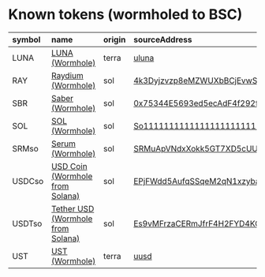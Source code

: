 
Known tokens (wormholed to BSC)
===================================
  
| symbol   | name                                                                      | origin   | sourceAddress                                                                                                           | address                                                                                                            | symbol   |
|:---------|:--------------------------------------------------------------------------|:---------|:------------------------------------------------------------------------------------------------------------------------|:-------------------------------------------------------------------------------------------------------------------|:-----------------|
| LUNA     | [LUNA (Wormhole)](http://coingecko.com/en/coins/terra-luna)               | terra    | [uluna](https://finder.terra.money/columbus-5/address/uluna)                                                            | [0x156ab3346823B651294766e23e6Cf87254d68962](https://bscscan.com/token/0x156ab3346823B651294766e23e6Cf87254d68962) | LUNA             |
| RAY      | [Raydium (Wormhole)](http://coingecko.com/en/coins/raydium)               | sol      | [4k3Dyjzvzp8eMZWUXbBCjEvwSkkk59S5iCNLY3QrkX6R](https://solscan.io/address/4k3Dyjzvzp8eMZWUXbBCjEvwSkkk59S5iCNLY3QrkX6R) | [0x13b6A55662f6591f8B8408Af1C73B017E32eEdB8](https://bscscan.com/token/0x13b6A55662f6591f8B8408Af1C73B017E32eEdB8) | RAY              |
| SBR      | [Saber (Wormhole)](http://coingecko.com/en/coins/saber)                   | sol      | [0x75344E5693ed5ecAdF4f292fFeb866c2cF8afCF1](https://solscan.io/address/0x75344E5693ed5ecAdF4f292fFeb866c2cF8afCF1)     | [0x75344E5693ed5ecAdF4f292fFeb866c2cF8afCF1](https://bscscan.com/token/0x75344E5693ed5ecAdF4f292fFeb866c2cF8afCF1) | SBR              |
| SOL      | [SOL (Wormhole)](http://coingecko.com/en/coins/solana)                    | sol      | [So11111111111111111111111111111111111111112](https://solscan.io/address/So11111111111111111111111111111111111111112)   | [0xfA54fF1a158B5189Ebba6ae130CEd6bbd3aEA76e](https://bscscan.com/token/0xfA54fF1a158B5189Ebba6ae130CEd6bbd3aEA76e) | SOL              |
| SRMso    | [Serum (Wormhole)](http://coingecko.com/en/coins/serum)                   | sol      | [SRMuApVNdxXokk5GT7XD5cUUgXMBCoAz2LHeuAoKWRt](https://solscan.io/address/SRMuApVNdxXokk5GT7XD5cUUgXMBCoAz2LHeuAoKWRt)   | [0x12BeffdCEcb547640DC30e1495E4B9cdc21922b4](https://bscscan.com/token/0x12BeffdCEcb547640DC30e1495E4B9cdc21922b4) | SRMso            |
| USDCso   | [USD Coin (Wormhole from Solana)](http://coingecko.com/en/coins/usd-coin) | sol      | [EPjFWdd5AufqSSqeM2qN1xzybapC8G4wEGGkZwyTDt1v](https://solscan.io/address/EPjFWdd5AufqSSqeM2qN1xzybapC8G4wEGGkZwyTDt1v) | [0x91Ca579B0D47E5cfD5D0862c21D5659d39C8eCf0](https://bscscan.com/token/0x91Ca579B0D47E5cfD5D0862c21D5659d39C8eCf0) | USDCso           |
| USDTso   | [Tether USD (Wormhole from Solana)](http://coingecko.com/en/coins/tether) | sol      | [Es9vMFrzaCERmJfrF4H2FYD4KCoNkY11McCe8BenwNYB](https://solscan.io/address/Es9vMFrzaCERmJfrF4H2FYD4KCoNkY11McCe8BenwNYB) | [0x49d5cC521F75e13fa8eb4E89E9D381352C897c96](https://bscscan.com/token/0x49d5cC521F75e13fa8eb4E89E9D381352C897c96) | USDTso           |
| UST      | [UST (Wormhole)](http://coingecko.com/en/coins/terra-usd)                 | terra    | [uusd](https://finder.terra.money/columbus-5/address/uusd)                                                              | [0x3d4350cD54aeF9f9b2C29435e0fa809957B3F30a](https://bscscan.com/token/0x3d4350cD54aeF9f9b2C29435e0fa809957B3F30a) | UST              |